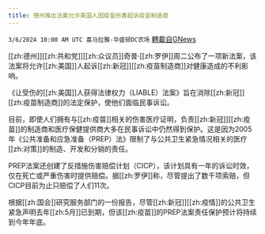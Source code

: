 ```yaml
---
title: 德州推出法案允许美国人因疫苗伤害起诉疫苗制造商
---
```

`3/6/2024 10:00 AM UTC 喜马拉雅-华盛顿DC农场` [轉載自GNews](https://gnews.org/articles/2370159)

[[zh:德州]][[zh:共和党]][[zh:众议员]]奇普·[[zh:罗伊]]周二公布了一项新法案，该法案将允许[[zh:美国]]人起诉[[zh:新冠]][[zh:疫苗制造商]]对健康造成的不利影响。

《让受伤的[[zh:美国]]人获得法律权力（LIABLE）法案》旨在消除[[zh:新冠]][[zh:疫苗制造商]]的法定保护，使他们面临民事诉讼。

目前，即使人们拥有与[[zh:疫苗]]相关的伤害医疗证明，负责[[zh:新冠]][[zh:疫苗]]的制造商和医疗保健提供商大多在民事诉讼中仍然得到保护。这是因为2005年《公共准备和应急准备（PREP）法》限制了与公共卫生紧急情况相关的医疗[[zh:对策]]的制造、开发和分销的责任。

PREP法案还创建了反措施伤害赔偿计划（CICP），该计划具有一年的诉讼时效，仅在死亡或严重伤害时提供赔偿。据[[zh:罗伊]]称，尽管提出了数千项索赔，但CICP目前为止只赔偿了人们11次。

根据[[zh:国会]]研究服务部门的一份报告，尽管[[zh:新冠]][[zh:疫情]]的公共卫生紧急声明去年[[zh:5月]]已到期，但该[[zh:疫苗]]的PREP法案责任保护预计将持续到今年年底。

